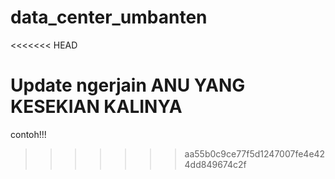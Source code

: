 # data_center_umbanten
<<<<<<< HEAD

Update ngerjain ANU YANG KESEKIAN KALINYA
=======
contoh!!!
>>>>>>> aa55b0c9ce77f5d1247007fe4e424dd849674c2f
